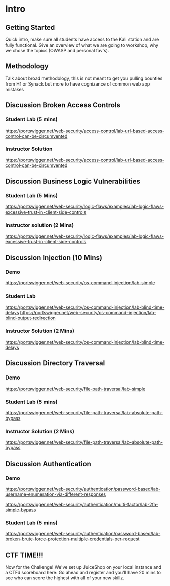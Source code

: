 # Intro

## Getting Started 

Quick intro, make sure all students have access to the Kali station and are fully functional.  Give an overview of what we are going to workshop, why we chose the topics (OWASP and personal fav's).

## Methodology
Talk about broad methodology, this is not meant to get you pulling bounties from H1 or Synack but more to have cognizance of common web app mistakes

## Discussion Broken Access Controls 

### Student Lab (5 mins)
https://portswigger.net/web-security/access-control/lab-url-based-access-control-can-be-circumvented

### Instructor Solution 
https://portswigger.net/web-security/access-control/lab-url-based-access-control-can-be-circumvented

## Discussion Business Logic Vulnerabilities 

### Student Lab (5 Mins)
https://portswigger.net/web-security/logic-flaws/examples/lab-logic-flaws-excessive-trust-in-client-side-controls

### Instructor solution (2 Mins)
https://portswigger.net/web-security/logic-flaws/examples/lab-logic-flaws-excessive-trust-in-client-side-controls

## Discussion Injection (10 Mins)

### Demo 
https://portswigger.net/web-security/os-command-injection/lab-simple


### Student Lab
https://portswigger.net/web-security/os-command-injection/lab-blind-time-delays
https://portswigger.net/web-security/os-command-injection/lab-blind-output-redirection

### Instructor Solution (2 Mins)
https://portswigger.net/web-security/os-command-injection/lab-blind-time-delays

## Discussion Directory Traversal 

### Demo 
https://portswigger.net/web-security/file-path-traversal/lab-simple

### Student Lab (5 mins)
https://portswigger.net/web-security/file-path-traversal/lab-absolute-path-bypass

### Instructor Solution (2 Mins)
https://portswigger.net/web-security/file-path-traversal/lab-absolute-path-bypass

## Discussion Authentication 

### Demo 
https://portswigger.net/web-security/authentication/password-based/lab-username-enumeration-via-different-responses

https://portswigger.net/web-security/authentication/multi-factor/lab-2fa-simple-bypass

### Student Lab (5 mins)
https://portswigger.net/web-security/authentication/password-based/lab-broken-brute-force-protection-multiple-credentials-per-request


## CTF TIME!!! 
Now for the Challenge! We've set up JuiceShop on your local instance and a CTFd scoreboard here: <IP>  Go ahead and register and you'll have 20 mins to see who can score the highest with all of your new skillz.
